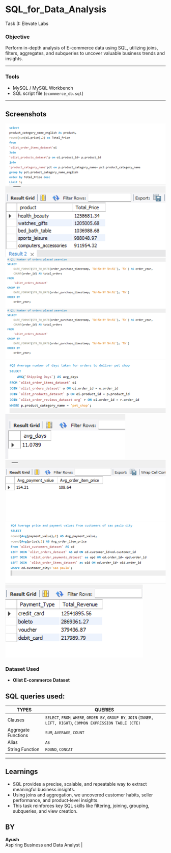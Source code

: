 
# SQL_for_Data_Analysis
Task 3: Elevate Labs

### Objective
Perform in-depth analysis of E-commerce data using SQL, utilizing joins, filters, aggregates, and subqueries to uncover valuable business trends and insights.

---

### Tools
- MySQL / MySQL Workbench
- SQL script file (`ecommerce_db.sql`)

---
## Screenshots
![image](https://github.com/CodeWizardAyush/Task-3/blob/main/Screenshots/Screenshot%202025-05-15%20190200.png)
![image](https://github.com/CodeWizardAyush/Task-3/blob/main/Screenshots/Screenshot%202025-05-15%20190223.png)
![image](https://github.com/CodeWizardAyush/Task-3/blob/main/Screenshots/Screenshot%202025-05-15%20195911.png)
![image](https://github.com/CodeWizardAyush/Task-3/blob/main/Screenshots/Screenshot%202025-05-15%20195911.png)
![image](https://github.com/CodeWizardAyush/Task-3/blob/main/Screenshots/Screenshot%202025-05-15%20203625.png)
![image](https://github.com/CodeWizardAyush/Task-3/blob/main/Screenshots/Screenshot%202025-05-15%20203634.png)
![image](https://github.com/CodeWizardAyush/Task-3/blob/main/Screenshots/Screenshot%202025-05-15%20204752.png)
![image](https://github.com/CodeWizardAyush/Task-3/blob/main/Screenshots/Screenshot%202025-05-15%20204821.png)
![image](https://github.com/CodeWizardAyush/Task-3/blob/main/Screenshots/Screenshot%202025-05-15%20205651.png)



### Dataset Used
- **Olist E-commerce Dataset**

## SQL queries used:

| TYPES | QUERIES |
|-------|---------|
| Clauses | `SELECT`, `FROM`, `WHERE`, `ORDER BY`, `GROUP BY`, `JOIN` (`INNER, LEFT, RIGHT`), `COMMON EXPRESSION TABLE (CTE)` |
| Aggregate Functions | `SUM`, `AVERAGE`, `COUNT` |
| Alias | `AS` |
| String Function | `ROUND`, `CONCAT` |

---

## Learnings
- SQL provides a precise, scalable, and repeatable way to extract meaningful business insights.
- Using joins and aggregation, we uncovered customer habits, seller performance, and product-level insights.
- This task reinforces key SQL skills like filtering, joining, grouping, subqueries, and view creation.

## BY
**Ayush**      
Aspiring Business and Data Analyst | 

